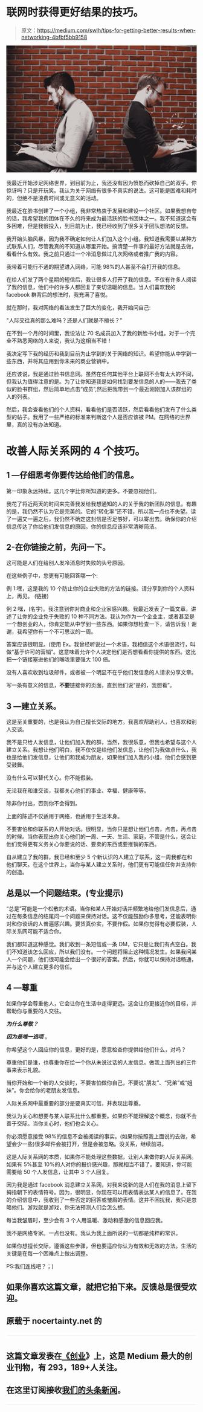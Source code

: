 # 联网时获得更好结果的技巧。

> 原文：<https://medium.com/swlh/tips-for-getting-better-results-when-networking-4bfbf5bb9158>

![](img/b74a27c366a3c8fd666e2c06b95cc106.png)

我最近开始涉足网络世界，到目前为止，我还没有因为愤怒而砍掉自己的双手。你惊讶吗？只是开玩笑。我认为关于网络有很多不真实的说法。这可能是困难和耗时的，但绝不是浪费时间或无意义的活动。

我最近在脸书创建了一个小组，我非常热衷于发展和建设一个社区。如果我想自夸的话，我希望我的团体在不久的将来成为最活跃的脸书团体之一。我不知道这会有多困难，但是我很投入，到目前为止，我已经收到了很多关于团队想法的反馈。

我开始头脑风暴，因为我不确定如何让人们加入这个小组。我知道我需要以某种方式联系人们，尽管我真的不知道从哪里开始。搞清楚一件事的最好方法就是去做，看看什么有效。我之前只通过一个冷消息做过几次网络或者推广我的内容。

我带着可能行不通的期望进入网络，可能 98%的人甚至不会打开我的信息。

在给人们发了两个星期的短信后，我让很多人打开了我的信息。不仅有许多人阅读了我的信息，他们中的许多人都回复了亲切温暖的信息。当人们喜欢我的 facebook 群背后的想法时，我充满了喜悦。

就在那时，我对网络的看法发生了巨大的变化，我开始问自己:

"人际交往真的那么难吗？还是人们就是不擅长？"

在不到一个月的时间里，我设法让 70 名成员加入了我的新脸书小组。对于一个完全不熟悉网络的人来说，我认为这相当不错！

我决定写下我的经历和我到目前为止学到的关于网络的知识。希望你能从中学到一些东西，并将其应用到你未来的商业营销中。

还应该说，我是通过脸书信息网。虽然在任何其他平台上联网不会有太大的不同，但我认为值得注意的是。为了让你知道我是如何找到要发信息的人的——我去了类似的脸书群组，然后简单地点击“成员”,然后把我带到一个最近刚刚加入该群组的人的列表。

然后，我会查看他们的个人资料，看看他们是否活跃，然后看看他们发布了什么类型的帖子。我用了一些严格的标准来判断这个人是否应该被 PM。在网络的世界里，真的没有办法知道。

# 改善人际关系网的 4 个技巧。

## 1 —仔细思考你要传达给他们的信息。

第一印象永远持续。这几个字比你所知道的更多。不要忽视他们。

我花了将近两天的时间来完善我发给我想通知的人的关于我的新团队的信息。有趣的是，我仍然不认为它是完美的。它的“转化率”还不错，所以我一点也不失望。读了一遍又一遍之后，我仍然不确定这封信是否足够好，可以寄出去。确保你的介绍信息传达了你给他们发信息的原因。你的信息应该非常清晰简洁。

## 2-在你链接之前，先问一下。

这可能是人们在给别人发冷消息时失败的头号原因。

在这些例子中，您更有可能回答哪一个:

例 1:嘿，这是我的 10 个防止你的企业失败的方法的链接。请分享到你的个人资料上，再见。
(链接)

例 2:嘿，(名字)。我注意到你对商业和企业家感兴趣。我最近发表了一篇文章，讲述了让你的企业免于失败的 10 种不同方法。我认为作为一个企业主，或者甚至是一个想创业的人，你肯定能从中学到一些东西。如果你想检查一下，请告诉我！谢谢，我希望你有一个不可思议的一周。

答案应该很明显。(使用 Ex。我曾经听说过一个术语，我相信这个术语很流行，叫做“基于许可的营销”。这意味着允许个人决定他们是否想看看你提供的东西。这比把一个链接塞进他们的喉咙里要强大 100 倍。

没有人喜欢收到垃圾邮件，或者被一个明显不在乎他们发信息的人请求分享文章。

写一条有意义的信息，**不要**链接你的页面，直到他们说“是的，我想看”。

## 3 —建立关系。

这是至关重要的，也是我认为自己擅长交际的地方。我喜欢帮助别人，也喜欢和别人交谈。

我不是只给人发信息，让他们加入我的群，当然，我很乐意，但我也希望与这个人建立关系。我想让他们明白，我不仅仅是给他们发信息，让他们为我做点什么，我也是给他们发信息，让他们和我成为朋友，如果他们加入我的小组，他们会感到更受鼓舞。

没有什么可以替代关心。你不能假装。

无论我在和谁交谈，我都关心他们的事业、幸福、健康等等。

除非你付出，否则你不会得到。

上面的陈述不仅适用于网络，也适用于生活本身。

不要害怕和你联系的人开始对话。很明显，当你只是想让他们点击，点击，再点击的时候。当你表现出你关心他们的一周、一天、生活、家庭，不管是什么，这会让他们觉得更有义务关心你要说的话、要卖的东西或要推销的东西。

自从建立了我的群，我已经和至少 5 个新认识的人建立了联系，这一周我都在和他们聊天。在这个世界上，当你与某人建立关系时，他们更有可能信任你并支持你的创造。

## 总是以一个问题结束。(专业提示)

“总是”可能是一个松散的术语。当你和某人开始对话并频繁地给他们发信息后，通过在每条信息的结尾问一个问题来保持对话。这不仅能鼓励你多思考，还能表明你对和你谈话的人普遍感兴趣。要货真价实，不要作假。如果你觉得有必要假装，人际关系网可能不适合你。

我们都知道这种感觉。我们收到一条短信或一条 DM，它只是让我们有点空白。我们不知道该怎么回应，所以我们没有。一个问题将阻止这种情况发生。如果我问某人一个问题，他们很可能会给出一个很好的答案。然后，你就可以保持对话畅通，并与这个人建立更多的信任。

## 4 —尊重

如果你学会尊重他人，它会让你在生活中走得更远。这会让你更接近你的目标，并帮助你与重要的人交往。

***为什么尊敬？***

***因为是唯一选项*** 。

你希望这个人回应你的信息，更好的是，愿意检查你提供给他们什么，对吗？

尊重他们是谁，也尊重你在给一个你从未说过话的人发信息。做我上面列出的三件事来表示礼貌。

当你开始和一个新的人交谈时，不要害怕做你自己，不要说“朋友”、“兄弟”或“姐妹”。你会给你的老朋友发信息。

人际关系网中最重要的部分是要真实可信，并表现出尊重。

我认为关心和想要与某人联系比什么都重要。如果你不能理解这个概念，你就不会善于交际。当你关心时，他们也会关心。

你必须愿意接受 98%的信息不会被阅读的事实。(如果你按照我上面说的去做，希望会少一些)很多邮件会被打开，但是会被忽略。没关系，继续前进。

这是人际关系网的本质，如果你不能处理这些数据，让别人来做你的人际关系网。如果有 5%甚至 10%的人对你的报价感兴趣，那就相当不错了。要知道，你可能需要给 50 个人发信息，让其中 3 个人回复。

因为我是通过 facebook 消息建立关系网，对我来说新的是人们在我的消息上留下拇指朝下的表情符号。因为，很明显，你现在可以用表情表达某人的信息了。在我的介绍信息中，我收到了一些否定的回答或皱眉的表情。这并不困扰我，我只是忽略他们。游戏就是游戏，你无法预测人们会怎么想。

每当我皱眉时，至少会有 3 个人用温暖、激动和感激的信息回应我。

我不是网络专家。一点也没有。我认为我上面所说的一切都是纯粹的常识。

如果你想擅长交际，遵循这些步骤，但也要适应你认为有效和无效的方法。生活的关键是在每一个困难点上做出调整。

PS:我们连线吧？；)

## 如果你喜欢这篇文章，就把它拍下来。反馈总是很受欢迎。

## 原载于 nocertainty.net 的

![](img/731acf26f5d44fdc58d99a6388fe935d.png)

## 这篇文章发表在[《创业](https://medium.com/swlh)》上，这是 Medium 最大的创业刊物，有 293，189+人关注。

## 在这里订阅接收[我们的头条新闻](http://growthsupply.com/the-startup-newsletter/)。

![](img/731acf26f5d44fdc58d99a6388fe935d.png)